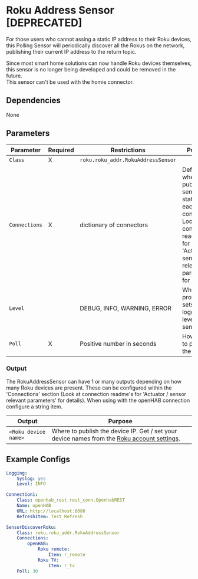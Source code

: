 # Roku Address Sensor [DEPRECATED]

For those users who cannot assing a static IP address to their Roku devices, this Polling Sensor will periodically discover all the Rokus on the network, publishing their current IP address to the return topic.

Since most smart home solutions can now handle Roku devices themselves, this sensor is no longer being developed and could be removed in the future.  
This sensor can't be used with the homie connector.

## Dependencies

None

## Parameters

Parameter | Required | Restrictions | Purpose
-|-|-|-
`Class` | X | `roku.roku_addr.RokuAddressSensor` |
`Connections` | X | dictionary of connectors | Defines where to publish the sensor status for each connection. Look at connection readme's for 'Actuator / sensor relevant parameters' for details.
`Level` | | DEBUG, INFO, WARNING, ERROR | When provided, sets the logging level for the sensor.
`Poll` | X | Positive number in seconds | How often to publish the uptime.

### Output
The RokuAddressSensor can have 1 or many outputs depending on how many Roku devices are present. These can be configured within the 'Connections' section (Look at connection readme's for 'Actuator / sensor relevant parameters' for details).
When using with the openHAB connection configure a string item.

Output | Purpose
-|-
`<Roku device name>` | Where to publish the device IP. Get / set your device names from the [Roku account settings](https://support.roku.com/article/115015821707).

## Example Configs

```yaml
Logging:
    Syslog: yes
    Level: INFO

Connection1:
    Class: openhab_rest.rest_conn.OpenhabREST
    Name: openHAB
    URL: http://localhost:8080
    RefreshItem: Test_Refresh

SensorDiscoverRoku:
    Class: roku.roku_addr.RokuAddressSensor
    Connections:
        openHAB:
            Roku remote:
                Item: r_remote
            Roku TV:
                Item: r_tv
    Poll: 30
```
